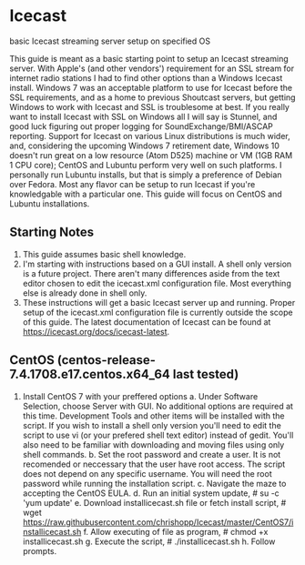 # Icecast
basic Icecast streaming server setup on specified OS

This guide is meant as a basic starting point to setup an Icecast streaming server. With Apple's (and other vendors') requirement for an SSL stream for internet radio stations I had to find other options than a Windows Icecast install. Windows 7 was an acceptable platform to use for Icecast before the SSL requirements, and as a home to previous Shoutcast servers, but getting Windows to work with Icecast and SSL is troublesome at best. If you really want to install Icecast with SSL on Windows all I will say is Stunnel, and good luck figuring out proper logging for SoundExchange/BMI/ASCAP reporting. Support for Icecast on various Linux distributions is much wider, and, considering the upcoming Windows 7 retirement date, Windows 10 doesn't run great on a low resource (Atom D525) machine or VM (1GB RAM 1 CPU core); CentOS and Lubuntu perform very well on such platforms. I personally run Lubuntu installs, but that is simply a preference of Debian over Fedora. Most any flavor can be setup to run Icecast if you're knowledgable with a particular one. This guide will focus on CentOS and Lubuntu installations.

Starting Notes
---------------------------------------------------------------------
1. This guide assumes basic shell knowledge.
2. I'm starting with instructions based on a GUI install. A shell only version is a future project. There aren't many differences aside from the text editor chosen to edit the icecast.xml configuration file. Most everything else is already done in shell only.
3. These instructions will get a basic Icecast server up and running. Proper setup of the icecast.xml configuration file is currently outside the scope of this guide. The latest documentation of Icecast can be found at https://icecast.org/docs/icecast-latest.

CentOS (centos-release-7.4.1708.e17.centos.x64_64 last tested)
---------------------------------------------------------------------
1. Install CentOS 7 with your preffered options
  a. Under Software Selection, choose Server with GUI. No additional options are required at this time. Development Tools and other items will be installed with the script. If you wish to install a shell only version you'll need to edit the script to use vi (or your prefered shell text editor) instead of gedit. You'll also need to be familiar with downloading and moving files using only shell commands.
  b. Set the root password and create a user. It is not recomended or neccessary that the user have root access. The script does not depend on any specific username. You will need the root password while running the installation script.
  c. Navigate the maze to accepting the CentOS EULA.
  d. Run an initial system update, # su -c 'yum update'
  e. Download installicecast.sh file or fetch install script, # wget https://raw.githubusercontent.com/chrishopp/Icecast/master/CentOS7/installicecast.sh
  f. Allow executing of file as program, # chmod +x installicecast.sh
  g. Execute the script, # ./installicecast.sh
  h. Follow prompts.
